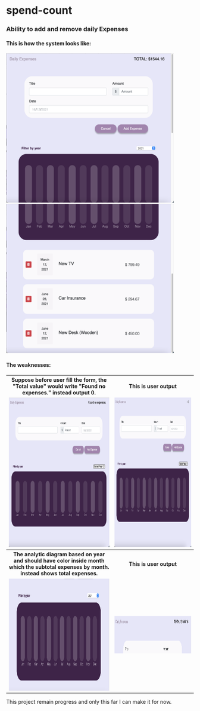 # spend-count
<h3>Ability to add and remove daily Expenses </h3>

<h4>This is how the system looks like:</h4>

<img src="https://github.com/0732sta/spend-count/blob/main/screenshot/1.png" width="450px" height="400">
<img src="https://github.com/0732sta/spend-count/blob/main/screenshot/2.png" width="450px" height="400">
<br>
<h4>The weaknesses:</h4>
<table>
  <tr>
    <th>Suppose before user fill the form, the "Total value" would write "Found no expenses." instead output 0.</th>
    <th>This is user output</th>
  </tr>
  <tr>
    <td> <img src="https://github.com/0732sta/spend-count/blob/main/screenshot/4.png" width="450px" height="400"></td>
    <td><img src="https://github.com/0732sta/spend-count/blob/main/screenshot/3.png" width="450px" height="400"> </td>
  </tr>
  <tr>
    <th>The analytic diagram based on year and should have color inside month which the subtotal expenses by month. instead shows total expenses.</th>
    <th>This is user output</th>
  </tr>
  <tr>
    <td> <img src="https://github.com/0732sta/spend-count/blob/main/screenshot/5.png" width="450px" height="300"></td>
    <td><img src="https://github.com/0732sta/spend-count/blob/main/screenshot/6.png" width="800px" height="100"> </td>
  </tr>
  </table>

<p>This project remain progress and only this far I can make it for now.</p>
